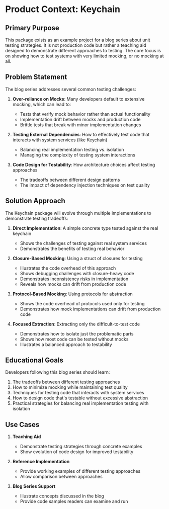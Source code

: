 # Product Context: Keychain

## Primary Purpose

This package exists as an example project for a blog series about unit testing strategies. It is not production code but rather a teaching aid designed to demonstrate different approaches to testing. The core focus is on showing how to test systems with very limited mocking, or no mocking at all.

## Problem Statement

The blog series addresses several common testing challenges:

1. **Over-reliance on Mocks**: Many developers default to extensive mocking, which can lead to:
   - Tests that verify mock behavior rather than actual functionality
   - Implementation drift between mocks and production code
   - Brittle tests that break with minor implementation changes

2. **Testing External Dependencies**: How to effectively test code that interacts with system services (like Keychain)
   - Balancing real implementation testing vs. isolation
   - Managing the complexity of testing system interactions

3. **Code Design for Testability**: How architecture choices affect testing approaches
   - The tradeoffs between different design patterns
   - The impact of dependency injection techniques on test quality

## Solution Approach

The Keychain package will evolve through multiple implementations to demonstrate testing tradeoffs:

1. **Direct Implementation**: A simple concrete type tested against the real keychain
   - Shows the challenges of testing against real system services
   - Demonstrates the benefits of testing real behavior

2. **Closure-Based Mocking**: Using a struct of closures for testing
   - Illustrates the code overhead of this approach
   - Shows debugging challenges with closure-heavy code
   - Demonstrates inconsistency risks in implementation
   - Reveals how mocks can drift from production code

3. **Protocol-Based Mocking**: Using protocols for abstraction
   - Shows the code overhead of protocols used only for testing
   - Demonstrates how mock implementations can drift from production code

4. **Focused Extraction**: Extracting only the difficult-to-test code
   - Demonstrates how to isolate just the problematic parts
   - Shows how most code can be tested without mocks
   - Illustrates a balanced approach to testability

## Educational Goals

Developers following this blog series should learn:

1. The tradeoffs between different testing approaches
2. How to minimize mocking while maintaining test quality
3. Techniques for testing code that interacts with system services
4. How to design code that's testable without excessive abstraction
5. Practical strategies for balancing real implementation testing with isolation

## Use Cases

1. **Teaching Aid**
   - Demonstrate testing strategies through concrete examples
   - Show evolution of code design for improved testability

2. **Reference Implementation**
   - Provide working examples of different testing approaches
   - Allow comparison between approaches

3. **Blog Series Support**
   - Illustrate concepts discussed in the blog
   - Provide code samples readers can examine and run
